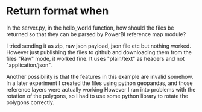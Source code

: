 # Return format when 
In the server.py, in the hello_world function, how should the files be returned so that they can be parsed by PowerBI reference map module?

I tried sending it as zip, raw json payload, json file etc but nothing worked. 
However just publishing the files to github and downloading them from the files "Raw" mode, it worked fine. It uses "plain/text" as headers and not "application/json".

Another possibility is that the features in this example are invalid somehow.
In a later experiment I created the files using python geopandas, and those reference layers were actually working
However I ran into problems with the rotation of the polygons, so I had to use some python library to 
rotate the polygons correctly. 